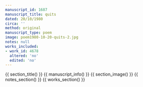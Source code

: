 ```yaml
---
manuscript_id: 1687
manuscript_title: quits
dated: 20/10/1980
circa: ''
method: original
manuscript_type: poem
image: poem1980-10-20-quits-2.jpg
notes: null
works_included:
- work_id: 4678
  altered: 'no'
  edited: 'no'
---
```


{{ section_title() }}
{{ manuscript_info() }}
{{ section_image() }}
{{ notes_section() }}
{{ works_section() }}
